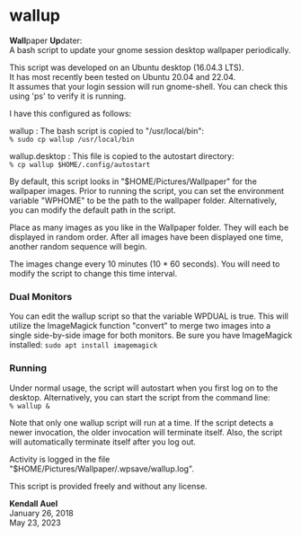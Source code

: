 # wallup
**Wall**paper **Up**dater:  
A bash script to update your gnome session desktop wallpaper periodically.

This script was developed on an Ubuntu desktop (16.04.3 LTS).  
It has most recently been tested on Ubuntu 20.04 and 22.04.  
It assumes that your login session will run gnome-shell.
You can check this using 'ps' to verify it is running.

I have this configured as follows:

wallup : The bash script is copied to "/usr/local/bin":  
`% sudo cp wallup /usr/local/bin`

wallup.desktop : This file is copied to the autostart directory:  
`% cp wallup $HOME/.config/autostart`

By default, this script looks in "$HOME/Pictures/Wallpaper" for
the wallpaper images. Prior to running the script, you can set the
environment variable "WPHOME" to be the path to the wallpaper folder.
Alternatively, you can modify the default path in the script.

Place as many images as you like in the Wallpaper folder. They will
each be displayed in random order. After all images have been displayed
one time, another random sequence will begin.

The images change every 10 minutes (10 * 60 seconds). You will need
to modify the script to change this time interval.

### Dual Monitors
You can edit the wallup script so that the variable WPDUAL is true.
This will utilize the ImageMagick function "convert" to merge two
images into a single side-by-side image for both monitors.
Be sure you have ImageMagick installed: `sudo apt install imagemagick`

### Running
Under normal usage, the script will autostart when you first log
on to the desktop. Alternatively, you can start the script from
the command line:  
`% wallup &`

Note that only one wallup script will run at a time. If the script
detects a newer invocation, the older invocation will terminate itself.
Also, the script will automatically terminate itself after you log out.

Activity is logged in the file "$HOME/Pictures/Wallpaper/.wpsave/wallup.log".

This script is provided freely and without any license.

**Kendall Auel**  
January 26, 2018  
May 23, 2023
